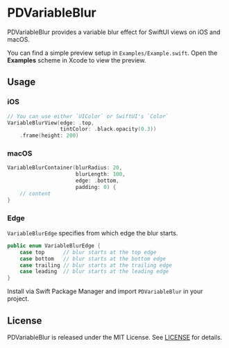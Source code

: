 # PDVariableBlur

PDVariableBlur provides a variable blur effect for SwiftUI views on iOS and macOS.

You can find a simple preview setup in `Examples/Example.swift`.
Open the **Examples** scheme in Xcode to view the preview.

## Usage

### iOS

```swift
// You can use either `UIColor` or SwiftUI's `Color`
VariableBlurView(edge: .top,
                 tintColor: .black.opacity(0.3))
    .frame(height: 200)
```

### macOS

```swift
VariableBlurContainer(blurRadius: 20,
                      blurLength: 100,
                      edge: .bottom,
                      padding: 0) {
    // content
}
```

### Edge

`VariableBlurEdge` specifies from which edge the blur starts.

```swift
public enum VariableBlurEdge {
    case top      // blur starts at the top edge
    case bottom   // blur starts at the bottom edge
    case trailing // blur starts at the trailing edge
    case leading  // blur starts at the leading edge
}
```

Install via Swift Package Manager and import `PDVariableBlur` in your project.

## License

PDVariableBlur is released under the MIT License. See [LICENSE](LICENSE) for details.
